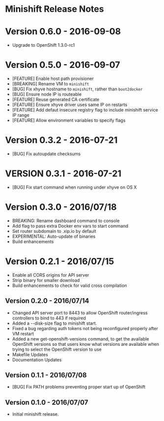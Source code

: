 # Minishift Release Notes

# Version 0.6.0 - 2016-09-08
* Upgrade to OpenShift 1.3.0-rc1

# Version 0.5.0 - 2016-09-07
* [FEATURE] Enable host path provisioner
* [BREAKING] Rename VM to `minishift`
* [BUG] Fix xhyve hostname to `minishift`, rather than `boot2docker`
* [BUG] Ensure node IP is routeable
* [FEATURE] Reuse generated CA certificate
* [FEATURE] Ensure xhyve driver uses same IP on restarts
* [FEATURE] Add defaut insecure registry flag to include minishift service IP range
* [FEATURE] Allow environment variables to specify flags

# Version 0.3.2 - 2016-07-21
 * [BUG] Fix autoupdate checksums

# VERSION 0.3.1 - 2016-07-21
 * [BUG] Fix start command when running under xhyve on OS X

# Version 0.3.0 - 2016/07/18
 * BREAKING: Rename dashboard command to console
 * Add flag to pass extra Docker env vars to start command
 * Set router subdomain to <ip>.xip.io by default
 * EXPERIMENTAL: Auto-update of binaries
 * Build enhancements

# Version 0.2.1 - 2016/07/15
 * Enable all CORS origins for API server
 * Strip binary for smaller download
 * Build enhancements to check for valid cross compilation

## Version 0.2.0 - 2016/07/14
 * Changed API server port to 8443 to allow OpenShift router/ingress controllers to bind to 443 if required
 * Added a --disk-size flag to minishift start.
 * Fixed a bug regarding auth tokens not being reconfigured properly after VM restart
 * Added a new get-openshift-versions command, to get the available OpenShift versions so that users know what versions are available when trying to select the OpenShift version to use
 * Makefile Updates
 * Documentation Updates

## Version 0.1.1 - 2016/07/08
 * [BUG] Fix PATH problems preventing proper start up of OpenShift<Paste>

## Version 0.1.0 - 2016/07/07
 * Initial minishift  release.
